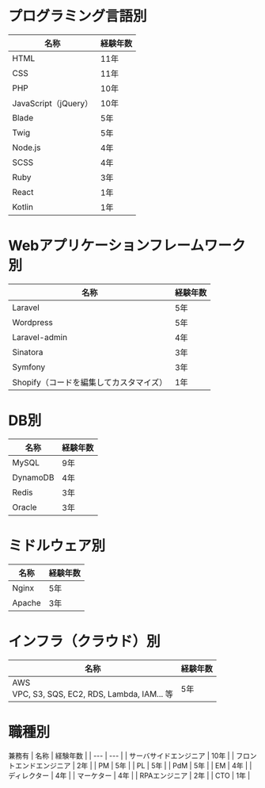# プログラミング言語別
| 名称 | 経験年数 |
| --- | --- |
| HTML | 11年 |
| CSS | 11年 |
| PHP | 10年 |
| JavaScript（jQuery） | 10年 |
| Blade | 5年 |
| Twig | 5年 |
| Node.js | 4年 |
| SCSS | 4年 |
| Ruby | 3年 |
| React | 1年 |
| Kotlin | 1年 |

# Webアプリケーションフレームワーク別
| 名称 | 経験年数 |
| --- | --- |
| Laravel | 5年 |
| Wordpress | 5年 |
| Laravel-admin | 4年 |
| Sinatora | 3年 |
| Symfony | 3年 |
| Shopify（コードを編集してカスタマイズ） | 1年 |

# DB別
| 名称 | 経験年数 |
| --- | --- |
| MySQL | 9年 |
| DynamoDB | 4年 |
| Redis | 3年 |
| Oracle | 3年 |

# ミドルウェア別
| 名称 | 経験年数 |
| --- | --- |
| Nginx | 5年 |
| Apache | 3年 |

# インフラ（クラウド）別
| 名称 | 経験年数 |
| --- | --- |
| AWS <br> VPC, S3, SQS, EC2, RDS, Lambda, IAM... 等 | 5年 |

# 職種別
兼務有
| 名称 | 経験年数 |
| --- | --- |
| サーバサイドエンジニア | 10年 |
| フロントエンドエンジニア | 2年 |
| PM | 5年 |
| PL | 5年 |
| PdM | 5年 |
| EM | 4年 |
| ディレクター | 4年 |
| マーケター | 4年 |
| RPAエンジニア | 2年 |
| CTO | 1年 |


